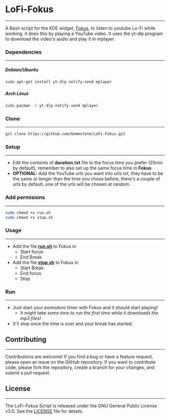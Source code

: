# LoFi-Fokus
------
A Bash script for the KDE widget, [Fokus](https://store.kde.org/p/1308861), to listen to youtube Lo-Fi while working. it does this by playing a YouTube video. It uses the yt-dlp program to download the video's audio and play it in mplayer.


### Dependencies
------
##### Debian/Ubuntu
```bash
sudo apt-get install yt-dlp notify-send mplayer
```
##### Arch Linux
```bash
sudo pacman -S yt-dlp notify-send mplayer
```

### Clone
------
```bash 
git clone https://github.com/Gemmstone/LoFi-Fokus.git
```

### Setup
------
* Edit the contents of **duration.txt** file to the focus time you prefer (25min by default), remember to also set up the same focus time in **Fokus**
* **OPTIONAL:** Add the YouTube urls you want into urls.txt, they have to be the same or longer than the time you chose before, there's a couple of urls by default, one of the urls will be chosen at random.

### Add permisions
------
```bash
sudo chmod +x run.sh
sudo chmod +x stop.sh
```

### Usage
------
* Add the file **[run.sh](run.sh)** to Fokus in 
  * Start focus
  * End Break
* Add the file **[stop.sh](stop.sh)** to Fokus in
  * Start Break
  * End focus
  * Stop

### Run
------
* Just start your pomodoro timer with Fokus and it should start playing! 
  * _It might take some time to run the first time while it downloads the mp3 files!_
* It'll stop once the time is over and your break has started.

## Contributing
------
Contributions are welcome! If you find a bug or have a feature request, please open an issue on the GitHub repository. If you want to contribute code, please fork the repository, create a branch for your changes, and submit a pull request. 

## License
------
The LoFi-Fokus Script is released under the GNU General Public License v3.0. See the [LICENSE](LICENSE) file for details.
